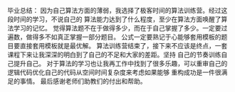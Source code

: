 毕业总结：
因为自己算法方面的薄弱，我选择了极客时间的算法训练营。经过这段时间的学习，不说自己的
算法能力达到了什么程度，至少在算法方面唤醒了算法学习的记忆。
觉得算法题不在于做得多少，而在于自己掌握了多少。一定要过遍数，做得多不如真正掌握一部分题目。
公式一定要熟记于心能够套用模板的题目要直接套用模板就是最优解。
算法训练营结束了，接下来不应该是终点，一套课程下来让我深深的明白到了自己的不足和大家的差距。坚持
自己的节奏训练自己提升自己。
对于算法的学习也让我再工作中找到了很多乐趣，可以重审自己的逻辑代码优化自己的代码从空间时间复杂度来考虑如果能够
重构成功是一件很满足的事情。
最后感谢老师们助教们的付出和帮助。
